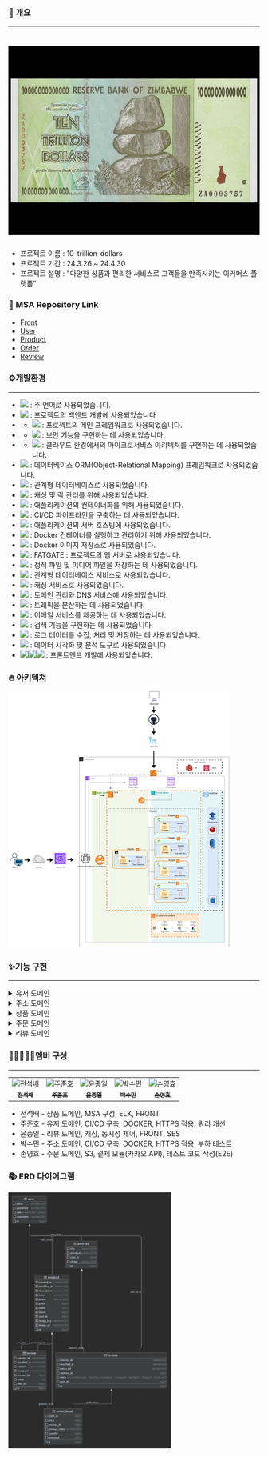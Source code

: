 ### 📄 개요

---

# ![img.png](logo.jpg)

- 프로젝트 이름 : 10-trillion-dollars
- 프로젝트 기간 : 24.3.26 ~ 24.4.30
- 프로젝트 설명 :  "다양한 상품과 편리한 서비스로 고객들을 만족시키는 이커머스 플랫폼”

### 🔗 MSA Repository Link

- [Front](https://github.com/10-trillion-dollars/dollar-front)
- [User](https://github.com/10-trillion-dollars/dollar-front)
- [Product](https://github.com/10-trillion-dollars/dollar-front)
- [Order](https://github.com/10-trillion-dollars/dollar-front)
- [Review](https://github.com/10-trillion-dollars/dollar-front)

### ⚙개발환경

---

- <img src="https://img.shields.io/badge/java-007396?style=for-the-badge&logo=OpenJDK&logoColor=white"> : 주 언어로 사용되었습니다.
- <img src="https://img.shields.io/badge/Spring-6DB33F?style=for-the-badge&logo=Spring&logoColor=white"> : 프로젝트의 백엔드 개발에 사용되었습니다
- - <img src="https://img.shields.io/badge/springboot-6DB33F?style=for-the-badge&logo=springboot&logoColor=white"> : 프로젝트의 메인 프레임워크로 사용되었습니다.
- - <img src="https://img.shields.io/badge/Spring Security-6DB33F?style=for-the-badge&logo=Spring Security&logoColor=white"> : 보안 기능을 구현하는 데 사용되었습니다.
- - <img src="https://img.shields.io/badge/Spring Cloud-6DB33F?style=for-the-badge&logo=Spring cloud&logoColor=white"> : 클라우드 환경에서의 마이크로서비스 아키텍처를 구현하는 데 사용되었습니다.
- <img src="https://img.shields.io/badge/Hibernate-59666C?style=for-the-badge&logo=Hibernate&logoColor=white"> : 데이터베이스 ORM(Object-Relational Mapping) 프레임워크로 사용되었습니다.
- <img src="https://img.shields.io/badge/MySQL-4479A1?style=for-the-badge&logo=MySQL&logoColor=white"> : 관계형 데이터베이스로 사용되었습니다.
- <img src="https://img.shields.io/badge/Redis-DC382D?style=for-the-badge&logo=Redis&logoColor=white"> : 캐싱 및 락 관리를 위해 사용되었습니다.
- <img src="https://img.shields.io/badge/docker-%230db7ed.svg?style=for-the-badge&logo=docker&logoColor=white"> : 애플리케이션의 컨테이너화를 위해 사용되었습니다.
- <img src="https://img.shields.io/badge/GitHub Actions-2088FF?style=for-the-badge&logo=GitHub Actions&logoColor=white"> : CI/CD 파이프라인을 구축하는 데 사용되었습니다.
- <img src="https://img.shields.io/badge/Amazon%20EC2-FF9900?style=for-the-badge&logo=Amazon%20EC2&logoColor=white"> : 애플리케이션의 서버 호스팅에 사용되었습니다.
- <img src="https://img.shields.io/badge/Amazon%20ECS-FF9900?style=for-the-badge&logo=Amazon%20ECS&logoColor=white"> : Docker 컨테이너를 실행하고 관리하기 위해 사용되었습니다.
- <img src="https://img.shields.io/badge/Amazon%20ECR-FF9900?style=for-the-badge&logo=Amazon%20ECR&logoColor=white"> : Docker 이미지 저장소로 사용되었습니다.
- <img src="https://img.shields.io/badge/amazon%20fargate-FF9900?style=for-the-badge&logo=awsfargate&logoColor=white"> : FATGATE : 프로젝트의 웹 서버로 사용되었습니다.
- <img src="https://img.shields.io/badge/Amazon%20S3-569A31?style=for-the-badge&logo=Amazon%20S3&logoColor=white"> : 정적 파일 및 미디어 파일을 저장하는 데 사용되었습니다.
- <img src="https://img.shields.io/badge/Amazon%20RDS-527FFF?style=for-the-badge&logo=Amazon%20RDS&logoColor=white"> : 관계형 데이터베이스 서비스로 사용되었습니다.
- <img src="https://img.shields.io/badge/Amazon%20ElastiCache-C925D1?style=for-the-badge&logo=amazonelasticache&logoColor=white"> : 캐싱 서비스로 사용되었습니다.
- <img src="https://img.shields.io/badge/amazon%20route%2053-8C4FFF?style=for-the-badge&logo=amazonroute53&logoColor=white"> : 도메인 관리와 DNS 서비스에 사용되었습니다.
- <img src="https://img.shields.io/badge/amazon%20elastic%20load%20balancing-8C4FFF?style=for-the-badge&logo=awselasticloadbalancing&logoColor=white"> : 트래픽을 분산하는 데 사용되었습니다.
- <img src="https://img.shields.io/badge/amazon%20simple%20email%20service-DD344C?style=for-the-badge&logo=amazonsimpleemailservice&logoColor=white"> : 이메일 서비스를 제공하는 데 사용되었습니다.
- <img src="https://img.shields.io/badge/Elasticsearch-005571?style=for-the-badge&logo=Elasticsearch&logoColor=white"> : 검색 기능을 구현하는 데 사용되었습니다.
- <img src="https://img.shields.io/badge/Logstash-005571?style=for-the-badge&logo=Logstash&logoColor=white"> : 로그 데이터를 수집, 처리 및 저장하는 데 사용되었습니다.
- <img src="https://img.shields.io/badge/Kibana-005571?style=for-the-badge&logo=Kibana&logoColor=white"> : 데이터 시각화 및 분석 도구로 사용되었습니다.
- <img src="https://img.shields.io/badge/HTML5-E34F26?style=for-the-badge&logo=HTML5&logoColor=white"><img src="https://img.shields.io/badge/CSS3-1572B6?style=for-the-badge&logo=CSS3&logoColor=white"><img src="https://img.shields.io/badge/JavaScript-F7DF1E?style=for-the-badge&logo=JavaScript&logoColor=white"> : 프론트엔드 개발에 사용되었습니다.

### 🔥 아키텍쳐

![img.png](architecture.png)

### ✨기능 구현
*****

<details>
  <summary>유저 도메인</summary>

1. 회원가입 / 로그인
2. 프로필 수정
3. 회원 탈퇴
4. 로그아웃
</details>

<details>
  <summary>주소 도메인</summary>

1. 주소 생성
2. 주소 수정
3. 주소 삭제
</details>

<details>
  <summary>상품 도메인</summary>

일반 유저

1. 상품 전체 조회(페이징 처리)
2. 상품 단건 상세 조회
3. 상품 검색 기능 

---

관리자 유저

1. 상품 생성
2. 관리자 상품 전체 조회(페이징 처리)
3. 상품 수량 변경
4. 상품 삭제
</details>


<details>
  <summary>주문 도메인</summary>

일반 유저

1. 주문 생성
2. 주문 조회
3. 주문 취소

---

관리자 유저

1. 주문 상태 변경

</details>

<details>
  <summary>리뷰 도메인</summary>

1. 리뷰 생성
2. 리뷰 수정
3. 리뷰 삭제
4. 리뷰 이미지 등록
5. 리뷰 이미지 수정
</details>




### 👩🏼‍🤝‍👩🏼멤버 구성
**************
<table>
    <tbody>
        <tr>
            <td align="center"><a href="https://github.com/SerenityZenDev"><img src="https://avatars.githubusercontent.com/SerenityZenDev" width="100px;" alt="전석배"/><br /><sub><b> 전석배 </b></sub></a><br /></td>
            <td align="center"><a href="https://github.com/JooJuneHo"><img src="https://avatars.githubusercontent.com/JooJuneHo" width="100px;" alt="주준호"/><br /><sub><b> 주준호 </b></sub></a><br /></td>
            <td align="center"><a href="https://github.com/pie0902"><img src="https://avatars.githubusercontent.com/pie0902" width="100px;" alt="윤종일"/><br /><sub><b> 윤종일 </b></sub></a><br /></td>
            <td align="center"><a href="https://github.com/Ssuminn"><img src="https://avatars.githubusercontent.com/Ssuminn" width="100px;" alt="박수민"/><br /><sub><b> 박수민 </b></sub></a><br /></td>
            <td align="center"><a href="https://github.com/tylerson07"><img src="https://avatars.githubusercontent.com/tylerson07" width="100px;" alt="손영효"/><br /><sub><b> 손영효 </b></sub></a><br /></td>
    </tr>
    </tbody>
</table>

* 전석배 - 상품 도메인, MSA 구성, ELK, FRONT
* 주준호 - 유저 도메인, CI/CD 구축, DOCKER, HTTPS 적용, 쿼리 개선
* 윤종일 - 리뷰 도메인, 캐싱, 동시성 제어, FRONT, SES
* 박수민 - 주소 도메인, CI/CD 구축, DOCKER, HTTPS 적용, 부하 테스트
* 손영효 - 주문 도메인, S3, 결제 모듈(카카오 API), 테스트 코드 작성(E2E)

### 📚 ERD 다이어그램
![img.png](erd.png)




